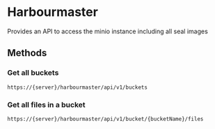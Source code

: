 # Harbourmaster

Provides an API to access the minio instance including all seal images

## Methods

### Get all buckets

`https://{server}/harbourmaster/api/v1/buckets`

### Get all files in a bucket

`https://{server}/harbourmaster/api/v1/bucket/{bucketName}/files`
